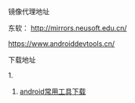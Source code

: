 





镜像代理地址

东软： http://mirrors.neusoft.edu.cn/



https://www.androiddevtools.cn/

下载地址

1.[](https://dl.google.com/dl/android/studio/ide-zips/3.3.1.0/android-studio-ide-182.5264788-linux.zip?utm_source=androiddevtools&utm_medium=website)







1. [android常用工具下载](https://www.androiddevtools.cn/)
